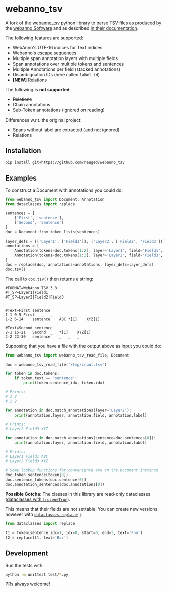 
# webanno_tsv

A fork of the [webanno_tsv](https://github.com/neuged/webanno_tsv) python library to parse TSV files as produced by the [webanno Software](https://github.com/webanno/webanno) and as described [in their documentation](https://zoidberg.ukp.informatik.tu-darmstadt.de/jenkins/job/WebAnno%20%28GitHub%29%20%28master%29/de.tudarmstadt.ukp.clarin.webanno$webanno-webapp/doclinks/1/#sect_webannotsv).

The following features are supported:

* WebAnno's UTF-16 indices for Text indices
* Webanno's [escape sequences](https://zoidberg.ukp.informatik.tu-darmstadt.de/jenkins/job/WebAnno%20%28GitHub%29%20%28master%29/de.tudarmstadt.ukp.clarin.webanno$webanno-webapp/doclinks/1/#_reserved_characters)
* Multiple span annotation layers with multiple fields
* Span annotations over multiple tokens and sentences
* Multiple Annotations per field (stacked annotations)
* Disambiguation IDs (here called `label_id`)
* **\[NEW\]** Relations

The following is __not supported__:

* ~~Relations~~
* Chain annotations
* Sub-Token annotations (ignored on reading)

Differences w.r.t. the original project:

* Spans without label are extracted (and not ignored)
* Relations

## Installation

```sh
pip install git+https://github.com/neuged/webanno_tsv
```

## Examples

To construct a Document with annotations you could do:

```py
from webanno_tsv import Document, Annotation
from dataclasses import replace

sentences = [
    ['First', 'sentence'],
    ['Second', 'sentence']
]
doc = Document.from_token_lists(sentences)

layer_defs = [('Layer1', ['Field1']), ('Layer2', ['Field2', 'Field3'])]
annotations = [
    Annotation(tokens=doc.tokens[1:2], layer='Layer1', field='Field1', label='ABC'),
    Annotation(tokens=doc.tokens[1:3], layer='Layer2', field='Field3', label='XYZ', label_id=1)
]
doc = replace(doc, annotations=annotations, layer_defs=layer_defs)
doc.tsv()
```

The call to `doc.tsv()` then returns a string:

```
#FORMAT=WebAnno TSV 3.3
#T_SP=Layer1|Field1
#T_SP=Layer2|Field2|Field3


#Text=First sentence
1-1	0-5	First	_	_	_
1-2	6-14	sentence	ABC	*[1]	XYZ[1]

#Text=Second sentence
2-1	15-21	Second	_	*[1]	XYZ[1]
2-2	22-30	sentence	_	_	_
```

Supposing that you have a file with the output above as input you could do:

```py
from webanno_tsv import webanno_tsv_read_file, Document

doc = webanno_tsv_read_file('/tmp/input.tsv')

for token in doc.tokens:
    if token.text == 'sentence':
        print(token.sentence_idx, token.idx)

# Prints:
# 1 2
# 2 2

for annotation in doc.match_annotations(layer='Layer2'):
    print(annotation.layer, annotation.field, annotation.label)

# Prints:
# Layer2 Field3 XYZ

for annotation in doc.match_annotations(sentence=doc.sentences[0]):
    print(annotation.layer, annotation.field, annotation.label)

# Prints:
# Layer1 Field1 ABC
# Layer2 Field3 XYZ

# Some lookup functions for convenience are on the Document instance
doc.token_sentence(token[0])
doc.sentence_tokens(doc.sentence[0])
doc.annotation_sentences(doc.annotations[0])
```

__Possible Gotcha__: The classes in this library are read-only dataclasses ([dataclasses with `frozen=True`](https://docs.python.org/3/library/dataclasses.html#dataclasses.dataclass)).

This means that their fields are not settable. You can create new versions however with [`dataclasses.replace()`](https://docs.python.org/3/library/dataclasses.html#dataclasses.replace).

```py
from dataclasses import replace

t1 = Token(sentence_idx=1, idx=0, start=0, end=3, text='Foo')
t2 = replace(t1, text='Bar')
```


## Development

Run the tests with:

```sh
python -m unittest test/*.py
```

PRs always welcome!

